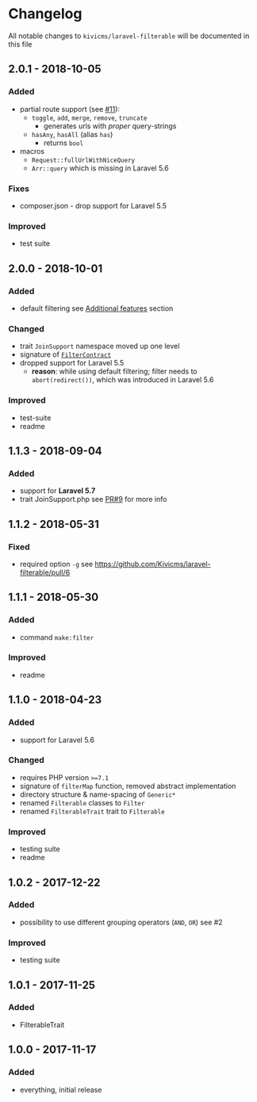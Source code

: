 # Changelog

All notable changes to `kivicms/laravel-filterable` will be documented in this file

## 2.0.1 - 2018-10-05

### Added

- partial route support (see [#11](https://github.com/Kivicms/laravel-filterable/issues/11)): 
  - `toggle`, `add`, `merge`, `remove`, `truncate` 
    - generates urls with *proper* query-strings
  - `hasAny`, `hasAll` (alias `has`)
    - returns `bool`
- macros
  - `Request::fullUrlWithNiceQuery`
  - `Arr::query` which is missing in Laravel 5.6
    
### Fixes

- composer.json - drop support for Laravel 5.5
    
### Improved

- test suite


## 2.0.0 - 2018-10-01

### Added

- default filtering see [Additional features](https://github.com/Kivicms/laravel-filterable#additional-features) section

### Changed

- trait `JoinSupport` namespace moved up one level
- signature of [`FilterContract`](https://github.com/Kivicms/laravel-filterable/blob/master/src/FilterContract.php)
- dropped support for Laravel 5.5
  - **reason**: while using default filtering; filter needs to `abort(redirect())`, which was introduced in Laravel 5.6
  
### Improved

- test-suite
- readme

## 1.1.3 - 2018-09-04

### Added

- support for **Laravel 5.7**
- trait JoinSupport.php see [PR#9](https://github.com/Kivicms/laravel-filterable/pull/9) for more info

## 1.1.2 - 2018-05-31

### Fixed

- required option `-g` see https://github.com/Kivicms/laravel-filterable/pull/6

## 1.1.1 - 2018-05-30

### Added

- command `make:filter`

### Improved

- readme

## 1.1.0 - 2018-04-23

### Added

- support for Laravel 5.6

### Changed

- requires PHP version `>=7.1`
- signature of `filterMap` function, removed abstract implementation
- directory structure & name-spacing of `Generic*`
- renamed `Filterable` classes to `Filter`
- renamed `FilterableTrait` trait to `Filterable`

### Improved

- testing suite
- readme

## 1.0.2 - 2017-12-22

### Added

- possibility to use different grouping operators (`AND`, `OR`) see #2

### Improved

- testing suite

## 1.0.1 - 2017-11-25

### Added

- FilterableTrait

## 1.0.0 - 2017-11-17

### Added

- everything, initial release
